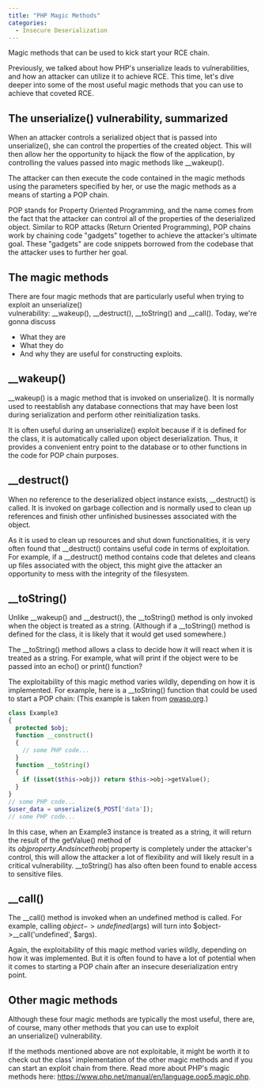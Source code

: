 ```yaml
---
title: "PHP Magic Methods"
categories:
  - Insecure Deserialization
---
```


Magic methods that can be used to kick start your RCE chain.


Previously, we talked about how PHP's unserialize leads to vulnerabilities, and how an attacker can utilize it to achieve RCE. This time, let's dive deeper into some of the most useful magic methods that you can use to achieve that coveted RCE.

## The unserialize() vulnerability, summarized

When an attacker controls a serialized object that is passed into unserialize(), she can control the properties of the created object. This will then allow her the opportunity to hijack the flow of the application, by controlling the values passed into magic methods like \_\_wakeup().

The attacker can then execute the code contained in the magic methods using the parameters specified by her, or use the magic methods as a means of starting a POP chain.

POP stands for Property Oriented Programming, and the name comes from the fact that the attacker can control all of the properties of the deserialized object. Similar to ROP attacks (Return Oriented Programming), POP chains work by chaining code "gadgets" together to achieve the attacker's ultimate goal. These "gadgets" are code snippets borrowed from the codebase that the attacker uses to further her goal.

## The magic methods

There are four magic methods that are particularly useful when trying to exploit an unserialize() vulnerability: \_\_wakeup(), \_\_destruct(), \_\_toString() and \_\_call(). Today, we're gonna discuss

-   What they are
-   What they do
-   And why they are useful for constructing exploits.

## \_\_wakeup()

\_\_wakeup() is a magic method that is invoked on unserialize(). It is normally used to reestablish any database connections that may have been lost during serialization and perform other reinitialization tasks.

It is often useful during an unserialize() exploit because if it is defined for the class, it is automatically called upon object deserialization. Thus, it provides a convenient entry point to the database or to other functions in the code for POP chain purposes.

## \_\_destruct()

When no reference to the deserialized object instance exists, \_\_destruct() is called. It is invoked on garbage collection and is normally used to clean up references and finish other unfinished businesses associated with the object.

As it is used to clean up resources and shut down functionalities, it is very often found that \_\_destruct() contains useful code in terms of exploitation. For example, if a \_\_destruct() method contains code that deletes and cleans up files associated with the object, this might give the attacker an opportunity to mess with the integrity of the filesystem.

## \_\_toString()

Unlike \_\_wakeup() and \_\_destruct(), the \_\_toString() method is only invoked when the object is treated as a string. (Although if a \_\_toString() method is defined for the class, it is likely that it would get used somewhere.)

The \_\_toString() method allows a class to decide how it will react when it is treated as a string. For example, what will print if the object were to be passed into an echo() or print() function?

The exploitability of this magic method varies wildly, depending on how it is implemented. For example, here is a \_\_toString() function that could be used to start a POP chain: (This example is taken from [owasp.org](https://www.owasp.org/index.php/PHP_Object_Injection).)

```php
class Example3
{
  protected $obj; 
  function __construct()
  {
    // some PHP code...
  } 
  function __toString()
  {
    if (isset($this->obj)) return $this->obj->getValue();
  }
}
// some PHP code...
$user_data = unserialize($_POST['data']);
// some PHP code...
```

In this case, when an Example3 instance is treated as a string, it will return the result of the getValue() method of its $obj property. And since the $obj property is completely under the attacker's control, this will allow the attacker a lot of flexibility and will likely result in a critical vulnerability. \_\_toString() has also often been found to enable access to sensitive files.

## \_\_call()

The \_\_call() method is invoked when an undefined method is called. For example, calling $object->undefined($args) will turn into $object->\_\_call('undefined', $args).

Again, the exploitability of this magic method varies wildly, depending on how it was implemented. But it is often found to have a lot of potential when it comes to starting a POP chain after an insecure deserialization entry point.

## Other magic methods

Although these four magic methods are typically the most useful, there are, of course, many other methods that you can use to exploit an unserialize() vulnerability.

If the methods mentioned above are not exploitable, it might be worth it to check out the class' implementation of the other magic methods and if you can start an exploit chain from there. Read more about PHP's magic methods here: <https://www.php.net/manual/en/language.oop5.magic.php>.
